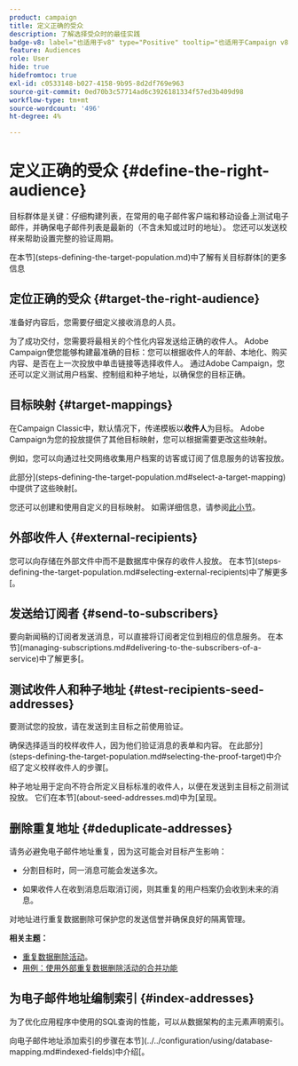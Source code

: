 ```yaml
---
product: campaign
title: 定义正确的受众
description: 了解选择受众时的最佳实践
badge-v8: label="也适用于v8" type="Positive" tooltip="也适用于Campaign v8"
feature: Audiences
role: User
hide: true
hidefromtoc: true
exl-id: c0533148-b027-4158-9b95-8d2df769e963
source-git-commit: 0ed70b3c57714ad6c3926181334f57ed3b409d98
workflow-type: tm+mt
source-wordcount: '496'
ht-degree: 4%

---
```


# 定义正确的受众 {#define-the-right-audience}

目标群体是关键：仔细构建列表，在常用的电子邮件客户端和移动设备上测试电子邮件，并确保电子邮件列表是最新的（不含未知或过时的地址）。 您还可以发送校样来帮助设置完整的验证周期。

在本节](steps-defining-the-target-population.md)中了解有关目标群体[的更多信息

## 定位正确的受众 {#target-the-right-audience}

准备好内容后，您需要仔细定义接收消息的人员。

为了成功交付，您需要将最相关的个性化内容发送给正确的收件人。 Adobe Campaign使您能够构建最准确的目标：您可以根据收件人的年龄、本地化、购买内容、是否在上一次投放中单击链接等选择收件人。 通过Adobe Campaign，您还可以定义测试用户档案、控制组和种子地址，以确保您的目标正确。

## 目标映射 {#target-mappings}

在Campaign Classic中，默认情况下，传递模板以&#x200B;**收件人**&#x200B;为目标。 Adobe Campaign为您的投放提供了其他目标映射，您可以根据需要更改这些映射。

例如，您可以向通过社交网络收集用户档案的访客或订阅了信息服务的访客投放。

此部分](steps-defining-the-target-population.md#select-a-target-mapping)中提供了这些映射[。

您还可以创建和使用自定义的目标映射。 如需详细信息，请参阅[此小节](../../configuration/using/target-mapping.md)。

## 外部收件人 {#external-recipients}

您可以向存储在外部文件中而不是数据库中保存的收件人投放。 在本节](steps-defining-the-target-population.md#selecting-external-recipients)中了解更多[。

## 发送给订阅者 {#send-to-subscribers}

要向新闻稿的订阅者发送消息，可以直接将订阅者定位到相应的信息服务。 在本节](managing-subscriptions.md#delivering-to-the-subscribers-of-a-service)中了解更多[。


## 测试收件人和种子地址 {#test-recipients-seed-addresses}

要测试您的投放，请在发送到主目标之前使用验证。

确保选择适当的校样收件人，因为他们验证消息的表单和内容。 在此部分](steps-defining-the-target-population.md#selecting-the-proof-target)中介绍了定义校样收件人的步骤[。

种子地址用于定向不符合所定义目标标准的收件人，以便在发送到主目标之前测试投放。 它们在本节](about-seed-addresses.md)中为[呈现。

## 删除重复地址 {#deduplicate-addresses}

请务必避免电子邮件地址重复，因为这可能会对目标产生影响：

* 分割目标时，同一消息可能会发送多次。

* 如果收件人在收到消息后取消订阅，则其重复的用户档案仍会收到未来的消息。

对地址进行重复数据删除可保护您的发送信誉并确保良好的隔离管理。

**相关主题：**

* [重复数据删除活动](../../workflow/using/deduplication.md)。
* [用例：使用外部重复数据删除活动的合并功能](../../workflow/using/deduplication-merge.md)

## 为电子邮件地址编制索引 {#index-addresses}

为了优化应用程序中使用的SQL查询的性能，可以从数据架构的主元素声明索引。

向电子邮件地址添加索引的步骤在本节](../../configuration/using/database-mapping.md#indexed-fields)中介绍[。
